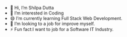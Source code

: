 - 👋 Hi, I’m Shilpa Dutta
- 👀 I’m interested in Coding 
- 😄 I’m currently learning Full Stack Web Development.
- 💞️ I’m looking to a job for improve myself.
- ⚡ Fun fact:I want to job for a Software IT Industry.
<!--- 📫 How to reach me ...
- 😄 Pronouns: ...
- ⚡ Fun fact: ...--->

<!---
shilpa2024/shilpa2024 is a ✨ special ✨ repository because its `README.md` (this file) appears on your GitHub profile.
You can click the Preview link to take a look at your changes.
--->
